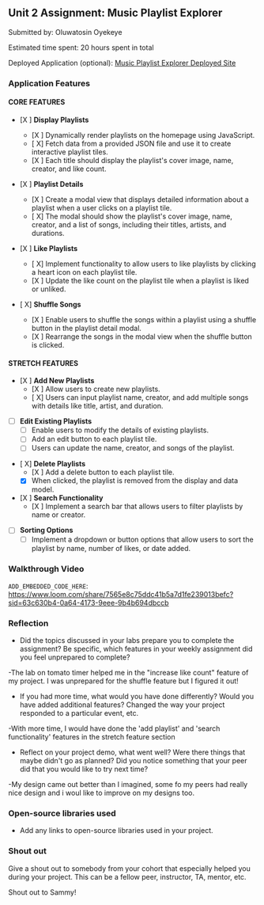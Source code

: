 ## Unit 2 Assignment: Music Playlist Explorer

Submitted by: Oluwatosin Oyekeye

Estimated time spent: 20 hours spent in total

Deployed Application (optional): [Music Playlist Explorer Deployed Site](ADD_LINK_HERE)

### Application Features

#### CORE FEATURES

- [X ] **Display Playlists**
  - [X ] Dynamically render playlists on the homepage using JavaScript.
  - [ X] Fetch data from a provided JSON file and use it to create interactive playlist tiles.
  - [X ] Each title should display the playlist's cover image, name, creator, and like count.

- [X ] **Playlist Details**
  - [X ] Create a modal view that displays detailed information about a playlist when a user clicks on a playlist tile.
  - [ X] The modal should show the playlist's cover image, name, creator, and a list of songs, including their titles, artists, and durations.

- [X ] **Like Playlists**
  - [ X] Implement functionality to allow users to like playlists by clicking a heart icon on each playlist tile.
  - [X ] Update the like count on the playlist tile when a playlist is liked or unliked.

- [ X] **Shuffle Songs**
  - [X ] Enable users to shuffle the songs within a playlist using a shuffle button in the playlist detail modal.
  - [X ] Rearrange the songs in the modal view when the shuffle button is clicked.

#### STRETCH FEATURES

- [X ] **Add New Playlists**
  - [X ] Allow users to create new playlists.
  - [ X] Users can input playlist name, creator, and add multiple songs with details like title, artist, and duration.

- [ ] **Edit Existing Playlists**
  - [ ] Enable users to modify the details of existing playlists.
  - [ ] Add an edit button to each playlist tile.
  - [ ] Users can update the name, creator, and songs of the playlist.

- [ X] **Delete Playlists**
  - [X ] Add a delete button to each playlist tile.
  - [X] When clicked, the playlist is removed from the display and data model.

- [X ] **Search Functionality**
  - [X ] Implement a search bar that allows users to filter playlists by name or creator.

- [ ] **Sorting Options**
  - [ ] Implement a dropdown or button options that allow users to sort the playlist by name, number of likes, or date added.

### Walkthrough Video

`ADD_EMBEDDED_CODE_HERE`: https://www.loom.com/share/7565e8c75ddc41b5a7d1fe239013befc?sid=63c630b4-0a64-4173-9eee-9b4b694dbccb

### Reflection

* Did the topics discussed in your labs prepare you to complete the assignment? Be specific, which features in your weekly assignment did you feel unprepared to complete?

-The lab on tomato timer helped me in the "increase like count" feature of my project. I was unprepared for the shuffle feature but I figured it out!

* If you had more time, what would you have done differently? Would you have added additional features? Changed the way your project responded to a particular event, etc.
  
-With more time, I would have done the 'add playlist' and 'search functionality' features in the stretch feature section

* Reflect on your project demo, what went well? Were there things that maybe didn't go as planned? Did you notice something that your peer did that you would like to try next time?

-My design came out better than I imagined, some fo my peers had really nice design and i woul like to improve on my designs too.

### Open-source libraries used

- Add any links to open-source libraries used in your project.

### Shout out

Give a shout out to somebody from your cohort that especially helped you during your project. This can be a fellow peer, instructor, TA, mentor, etc.

Shout out to Sammy!